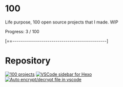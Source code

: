 # 100

Life purpose, 100 open source projects that I made. WIP

Progress: 3 / 100

[==------------------------------------------------]

# Repository

[![100 projects](https://github-readme-stats.vercel.app/api/pin/?username=0x-jerry&repo=100)](https://github.com/0x-jerry/100)
[![VSCode sidebar for Hexo](https://github-readme-stats.vercel.app/api/pin/?username=0x-jerry&repo=vscode-hexo-utils)](https://github.com/0x-jerry/vscode-hexo-utils)
[![Auto encrypt/decrypt file in vscode](https://github-readme-stats.vercel.app/api/pin/?username=0x-jerry&repo=vscode-writing)](https://github.com/0x-jerry/vscode-writing)
